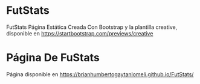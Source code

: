 # FutStats
FutStats Página Estática Creada Con Bootstrap y la plantilla creative, disponible en https://startbootstrap.com/previews/creative

# Página De FuStats
Página disponible en https://brianhumbertogaytanlomeli.github.io/FutStats/

